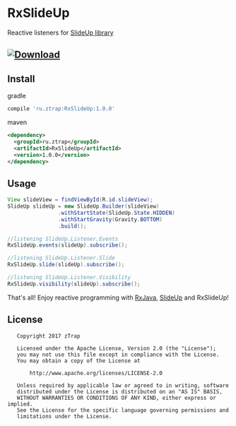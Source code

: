 # RxSlideUp
Reactive listeners for [SlideUp library][1]

[ ![Download](https://api.bintray.com/packages/ztrap-llc/maven/RxSlideUp/images/download.svg) ](https://bintray.com/ztrap-llc/maven/RxSlideUp/_latestVersion)
---
## Install

gradle

```groovy
compile 'ru.ztrap:RxSlideUp:1.0.0'
```
maven
```xml
<dependency>
  <groupId>ru.ztrap</groupId>
  <artifactId>RxSlideUp</artifactId>
  <version>1.0.0</version>
</dependency>
```

## Usage

```java
View slideView = findViewById(R.id.slideView);
SlideUp slideUp = new SlideUp.Builder(slideView)
                .withStartState(SlideUp.State.HIDDEN)
                .withStartGravity(Gravity.BOTTOM)
                .build();

//listening SlideUp.Listener.Events
RxSlideUp.events(slideUp).subscribe();

//listening SlideUp.Listener.Slide
RxSlideUp.slide(slideUp).subscribe();

//listening SlideUp.Listener.Visibility
RxSlideUp.visibility(slideUp).subscribe();
```

That's all! Enjoy reactive programming with [RxJava][2], [SlideUp][1] and RxSlideUp!

## License

       Copyright 2017 zTrap

       Licensed under the Apache License, Version 2.0 (the "License");
       you may not use this file except in compliance with the License.
       You may obtain a copy of the License at

           http://www.apache.org/licenses/LICENSE-2.0

       Unless required by applicable law or agreed to in writing, software
       distributed under the License is distributed on an "AS IS" BASIS,
       WITHOUT WARRANTIES OR CONDITIONS OF ANY KIND, either express or implied.
       See the License for the specific language governing permissions and
       limitations under the License.

  [1]: https://github.com/mancj/SlideUp-Android
  [2]: https://github.com/ReactiveX/RxJava/tree/1.x
